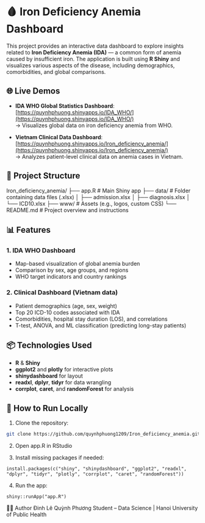 # 🩸 Iron Deficiency Anemia Dashboard

This project provides an interactive data dashboard to explore insights related to **Iron Deficiency Anemia (IDA)** — a common form of anemia caused by insufficient iron. The application is built using **R Shiny** and visualizes various aspects of the disease, including demographics, comorbidities, and global comparisons.

## 🌐 Live Demos

- **IDA WHO Global Statistics Dashboard**:  
  [https://quynhphuong.shinyapps.io/IDA_WHO/](https://quynhphuong.shinyapps.io/IDA_WHO/)  
  → Visualizes global data on iron deficiency anemia from WHO.

- **Vietnam Clinical Data Dashboard**:  
  [https://quynhphuong.shinyapps.io/Iron_deficiency_anemia/](https://quynhphuong.shinyapps.io/Iron_deficiency_anemia/)  
  → Analyzes patient-level clinical data on anemia cases in Vietnam.

## 📁 Project Structure

Iron_deficiency_anemia/
├── app.R # Main Shiny app
├── data/ # Folder containing data files (.xlsx)
│ ├── admission.xlsx
│ ├── diagnosis.xlsx
│ └── ICD10.xlsx
├── www/ # Assets (e.g., logos, custom CSS)
└── README.md # Project overview and instructions


## 📊 Features

### 1. **IDA WHO Dashboard**
- Map-based visualization of global anemia burden
- Comparison by sex, age groups, and regions
- WHO target indicators and country rankings

### 2. **Clinical Dashboard (Vietnam data)**
- Patient demographics (age, sex, weight)
- Top 20 ICD-10 codes associated with IDA
- Comorbidities, hospital stay duration (LOS), and correlations
- T-test, ANOVA, and ML classification (predicting long-stay patients)

## 📦 Technologies Used
- **R** & **Shiny**
- **ggplot2** and **plotly** for interactive plots
- **shinydashboard** for layout
- **readxl**, **dplyr**, **tidyr** for data wrangling
- **corrplot**, **caret**, and **randomForest** for analysis

## 📌 How to Run Locally

1. Clone the repository:
```bash
git clone https://github.com/quynhphuong1209/Iron_deficiency_anemia.git
```
2. Open app.R in RStudio

3. Install missing packages if needed:
```{r}
install.packages(c("shiny", "shinydashboard", "ggplot2", "readxl", "dplyr", "tidyr", "plotly", "corrplot", "caret", "randomForest"))
```
4. Run the app:
```{r}
shiny::runApp("app.R")
```
👩‍💻 Author
Đinh Lê Quỳnh Phương
Student – Data Science | Hanoi University of Public Health
